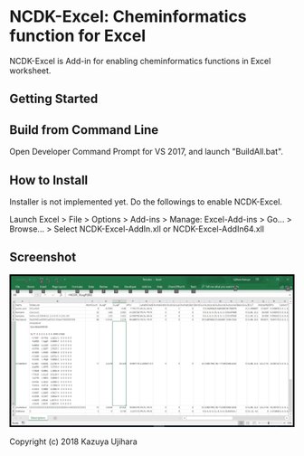 NCDK-Excel: Cheminformatics function for Excel
==============================================

NCDK-Excel is Add-in for enabling cheminformatics functions in Excel worksheet.

Getting Started
---------------

Build from Command Line
-----------------------

Open Developer Command Prompt for VS 2017, and launch "BuildAll.bat".

How to Install
--------------

Installer is not implemented yet. Do the followings to enable NCDK-Excel.

Launch Excel > File > Options > Add-ins > Manage: Excel-Add-ins > Go... > Browse... > Select NCDK-Excel-AddIn.xll or NCDK-Excel-AddIn64.xll

Screenshot
----------

![screenshot](image/NCDK-Excel-Worksheet-1.png?raw=true)


Copyright (c) 2018 Kazuya Ujihara
